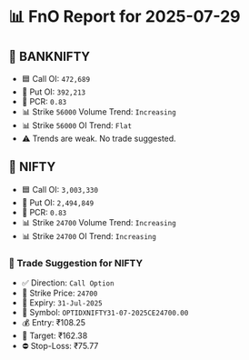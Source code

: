 # 📊 FnO Report for 2025-07-29

## 📘 BANKNIFTY
- 🟦 Call OI: `472,689`
- 🔴 Put OI: `392,213`
- 🔄 PCR: `0.83`
- 📊 Strike `56000` Volume Trend: `Increasing`
- 📊 Strike `56000` OI Trend: `Flat`
- ⚠️ Trends are weak. No trade suggested.
## 📘 NIFTY
- 🟦 Call OI: `3,003,330`
- 🔴 Put OI: `2,494,849`
- 🔄 PCR: `0.83`
- 📊 Strike `24700` Volume Trend: `Increasing`
- 📊 Strike `24700` OI Trend: `Increasing`
### 🧭 Trade Suggestion for NIFTY
- ✅ Direction: `Call Option`
- 🔢 Strike Price: `24700`
- 📆 Expiry: `31-Jul-2025`
- 🎫 Symbol: `OPTIDXNIFTY31-07-2025CE24700.00`
- 💰 Entry: ₹108.25
- 🎯 Target: ₹162.38
- ⛔ Stop-Loss: ₹75.77